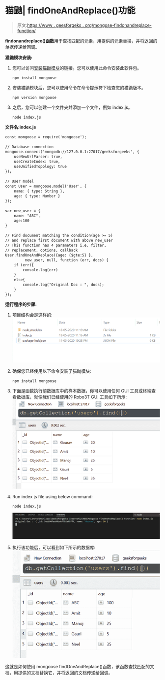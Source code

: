 # 猫鼬| findOneAndReplace()功能

> 原文:[https://www . geesforgeks . org/mongose-findonandreplace-function/](https://www.geeksforgeeks.org/mongoose-findoneandreplace-function/)

**findonandreplace()函数**用于查找匹配的元素，用提供的元素替换，并将返回的单据传递给回调。

**猫鼬模块安装:**

1.  您可以访问[安装猫鼬模块](https://www.npmjs.com/package/mongoose)的链接。您可以使用此命令安装此软件包。

    ```
    npm install mongoose
    ```

2.  安装猫鼬模块后，您可以使用命令在命令提示符下检查您的猫鼬版本。

    ```
    npm version mongoose
    ```

3.  之后，您可以创建一个文件夹并添加一个文件，例如 index.js。

    ```
    node index.js
    ```

**文件名:index.js**

```
const mongoose = require('mongoose');

// Database connection
mongoose.connect('mongodb://127.0.0.1:27017/geeksforgeeks', {
    useNewUrlParser: true,
    useCreateIndex: true,
    useUnifiedTopology: true
});

// User model
const User = mongoose.model('User', {
    name: { type: String },
    age: { type: Number }
});

var new_user = {
    name: "ABC",
    age:100
}

// Find document matching the condition(age >= 5)
// and replace first document with above new_user
// This function has 4 parameters i.e. filter,
// replacement, options, callback
User.findOneAndReplace({age: {$gte:5} }, 
         new_user, null, function (err, docs) {
    if (err){
        console.log(err)
    }
    else{
        console.log("Original Doc : ", docs);
    }
});
```

**运行程序的步骤:**

1.  项目结构会是这样的:
    ![project structure](img/50186c6e5489eb86b31a596bf6f9815f.png)
2.  确保您已经使用以下命令安装了猫鼬模块:

    ```
    npm install mongoose
    ```

3.  下面是函数执行前数据库中的样本数据，你可以使用任何 GUI 工具或终端查看数据库，就像我们已经使用的 Robo3T GUI 工具如下所示:
    ![Database](img/b4670f1b08cbbbf0f29e67e613b13312.png)
4.  Run index.js file using below command:

    ```
    node index.js
    ```

    ![](img/b93885544e94c50c221cac0ae9f6b17b.png)

5.  执行该功能后，可以看到如下所示的数据库:
    ![new Database](img/a1a304b740742d3ccfdaec808c276878.png)

这就是如何使用 mongoose findOneAndReplace()函数，该函数查找匹配的文档，用提供的文档替换它，并将返回的文档传递给回调。